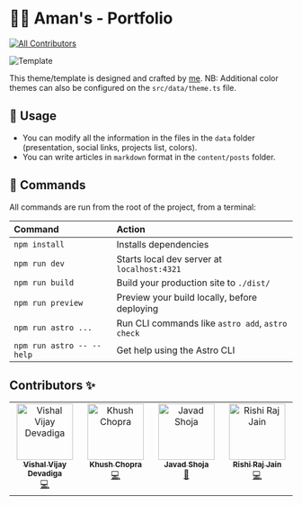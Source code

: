 # 👨‍🚀 Aman's - Portfolio 
<!-- ALL-CONTRIBUTORS-BADGE:START - Do not remove or modify this section -->
[![All Contributors](https://img.shields.io/badge/all_contributors-4-orange.svg?style=flat-square)](#contributors-)
<!-- ALL-CONTRIBUTORS-BADGE:END -->

![Template](https://github.com/MaeWolff/astro-portfolio-template/blob/main/public/opengraph-image.jpg)

This theme/template is designed and crafted by [me](https://www.maxencewolff.com).
NB: Additional color themes can also be configured on the `src/data/theme.ts` file.

## 🥷 Usage

- You can modify all the information in the files in the `data` folder (presentation, social links, projects list, colors).
- You can write articles in `markdown` format in the `content/posts` folder.

## 🧞 Commands

All commands are run from the root of the project, from a terminal:

| Command                   | Action                                           |
| :------------------------ | :----------------------------------------------- |
| `npm install`             | Installs dependencies                            |
| `npm run dev`             | Starts local dev server at `localhost:4321`      |
| `npm run build`           | Build your production site to `./dist/`          |
| `npm run preview`         | Preview your build locally, before deploying     |
| `npm run astro ...`       | Run CLI commands like `astro add`, `astro check` |
| `npm run astro -- --help` | Get help using the Astro CLI                     |

## Contributors ✨

<!-- ALL-CONTRIBUTORS-LIST:START - Do not remove or modify this section -->
<!-- prettier-ignore-start -->
<!-- markdownlint-disable -->
<table>
  <tbody>
    <tr>
      <td align="center" valign="top" width="14.28%"><a href="https://github.com/SterbenVD"><img src="https://avatars.githubusercontent.com/u/90999906?v=4?s=100" width="100px;" alt="Vishal Vijay Devadiga"/><br /><sub><b>Vishal Vijay Devadiga</b></sub></a><br /><a href="https://github.com/MaeWolff/astro-portfolio-template/commits?author=SterbenVD" title="Code">💻</a></td>
      <td align="center" valign="top" width="14.28%"><a href="https://github.com/khushChopra"><img src="https://avatars.githubusercontent.com/u/43996455?v=4?s=100" width="100px;" alt="Khush Chopra"/><br /><sub><b>Khush Chopra</b></sub></a><br /><a href="https://github.com/MaeWolff/astro-portfolio-template/commits?author=khushChopra" title="Code">💻</a></td>
      <td align="center" valign="top" width="14.28%"><a href="http://jbrave.ir"><img src="https://avatars.githubusercontent.com/u/57140027?v=4?s=100" width="100px;" alt="Javad Shoja"/><br /><sub><b>Javad Shoja</b></sub></a><br /><a href="#maintenance-javadshoja" title="Maintenance">🚧</a></td>
      <td align="center" valign="top" width="14.28%"><a href="http://rishi.app"><img src="https://avatars.githubusercontent.com/u/46300090?v=4?s=100" width="100px;" alt="Rishi Raj Jain"/><br /><sub><b>Rishi Raj Jain</b></sub></a><br /><a href="https://github.com/MaeWolff/astro-portfolio-template/commits?author=rishi-raj-jain" title="Code">💻</a></td>
    </tr>
  </tbody>
</table>

<!-- markdownlint-restore -->
<!-- prettier-ignore-end -->

<!-- ALL-CONTRIBUTORS-LIST:END -->
<!-- prettier-ignore-start -->
<!-- markdownlint-disable -->

<!-- markdownlint-restore -->
<!-- prettier-ignore-end -->

<!-- ALL-CONTRIBUTORS-LIST:END -->
